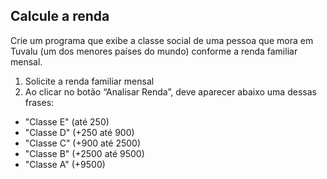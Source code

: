## Calcule a renda
<p>Crie um programa que exibe a classe social de uma pessoa que mora em Tuvalu (um dos menores países do mundo) conforme a renda familiar mensal.</p>
<ol> <li> Solicite a renda familiar mensal</li>
  <li> Ao clicar no botão “Analisar Renda”, deve aparecer abaixo uma dessas frases: </li></ol>
        <ul><li>"Classe E" (até 250)</li>
        <li>"Classe D" (+250 até 900)</li>
        <li>"Classe C" (+900 até 2500)</li>
        <li>"Classe B" (+2500 até 9500)</li>
       <li> "Classe A" (+9500)</li></ul>

